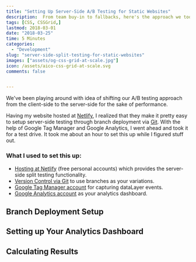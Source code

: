 ```yaml
---
title: "Setting Up Server-Side A/B Testing for Static Websites"
description:  From team buy-in to fallbacks, here's the approach we took at Thomas with the implementation of CSS Grid.
tags: [CSS, CSSGrid,]
lastmod: 2018-03-01
date: "2018-03-25"
time: 5 Minutes
categories:
  - "Development"
slug: "server-side-split-testing-for-static-websites" 
images: ["assets/og-css-grid-at-scale.jpg"]
icon: /assets/aico-css-grid-at-scale.svg
comments: false


---
```



We've been playing around with idea of shifting our A/B testing approach from the client-side to the server-side for the sake of performance. 

<!-- In client-side A/B testing, variations are loaded and traffic is split through a script which manipulates the DOM before the user sees anything. In server-side A/B testing, all of these decisions are made directly on the server before anything gets delivered to the user.

In regards to performance, server-side A/B testing is the clear winner. But unfortunately server-side testing also ranks pretty high on the complexity scale.  -->

Having my website hosted at [Netlify](https://www.netlify.com), I realized that they make it pretty easy to setup server-side testing through branch deployment via [Git](https://git-scm.com/). With the help of Google Tag Manager and Google Analytics, I went ahead and took it for a test drive. It took me about an hour to set this up while I figured stuff out.

<h3>What I used to set this up:</h3>

* [Hosting at Netlify](https://www.netlify.com) (free personal accounts) which provides the server-side split testing functionality.
* [Version Control via Git](https://git-scm.com/) to use branches as your variations.
* [Google Tag Manager account](http://www.googletagmanager.com/) for capturing dataLayer events.
* [Google Analytics account](https://analytics.google.com) as your analytics dashboard.

<h2>Branch Deployment Setup</h2>

<h2>Setting up Your Analytics Dashboard</h2>

<h2>Calculating Results</h2>
